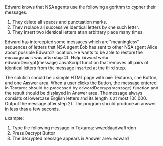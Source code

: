 ﻿Edward knows that NSA agents use the following algorithm to cypher their messages.


1) They delete all spaces and punctuation marks.
2) They replace all successive identical letters by one such letter.
3) They insert two identical letters at an arbitrary place many times.


Edward has intercepted some messages which are "meaningless" sequences of letters that NSA agent Bob has sent to other NSA agent Alice about possible Edward’s location. He wants to be able to restore the message as it was after step 2). Help Edward write edwardDecrypt(message) JavaScript function that removes all pairs of identical letters from the message inserted at the third step. 


The solution should be a simple HTML page with one Textarea, one Button, and one Answer area. When a user clicks the Button, the message entered in Textarea should be processed by edwardDecrypt(message) function and the result should be displayed in Answer area. The message always consists of lowercase English letters and its length is at most 100 000. Output the message after step 2). The program should produce an answer in less than a few seconds.


Example:
1. Type the following message in Textarea: wweddaadwaffrdnn
2. Press Decrypt Button
3. The decrypted message appears in Answer area: edward